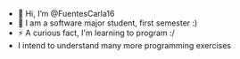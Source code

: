 - 👋 Hi, I’m @FuentesCarla16
- 🌱 I am a software major student, first semester :)
- ⚡ A curious fact, I'm learning to program :/
- I intend to understand many more programming exercises


<!---
FuentesCarla16/FuentesCarla16 is a ✨ special ✨ repository because its `README.md` (this file) appears on your GitHub profile.
You can click the Preview link to take a look at your changes.
--->
